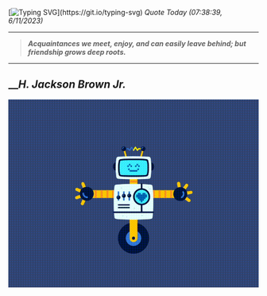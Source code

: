[![Typing SVG](https://readme-typing-svg.herokuapp.com?font=Press+Start+2P&color=C2F784&size=35&width=900&height=100&lines=Hello+World%2C+I'm+Hung+!)](https://git.io/typing-svg) 
_Quote Today (07:38:39, 6/11/2023)_
___
>**_Acquaintances we meet, enjoy, and can easily leave behind; but friendship grows deep roots._**
___

## __**_H. Jackson Brown Jr._**

![RobotDance](src/assets/images/robot-dancing-dribble.gif?style=center)
